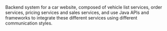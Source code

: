 Backend system for a car website, composed of vehicle list services, order services, pricing services and sales services, and use Java APIs and frameworks to integrate these different services using different communication styles.
